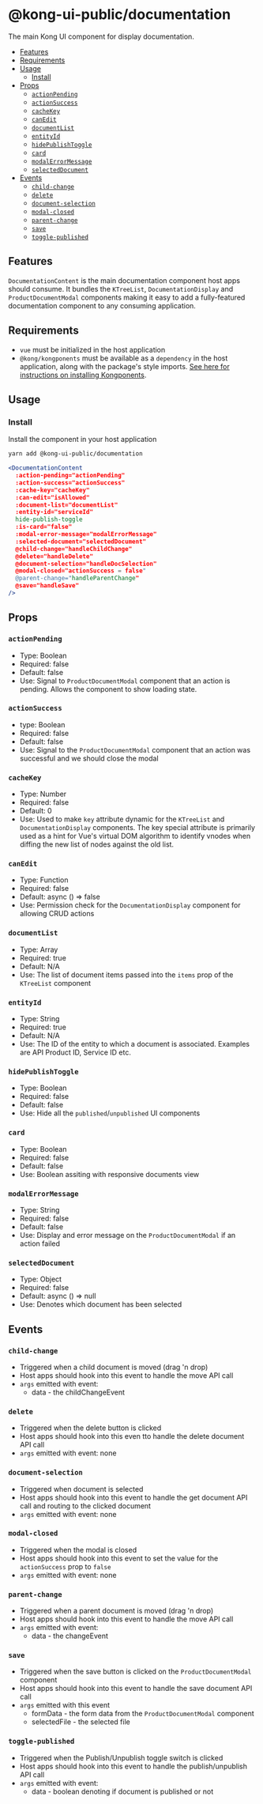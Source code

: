 # @kong-ui-public/documentation

The main Kong UI component for display documentation.

- [Features](#features)
- [Requirements](#requirements)
- [Usage](#usage)
  - [Install](#install)
- [Props](#props)
  - [`actionPending`](#actionpending)
  - [`actionSuccess`](#actionsuccess)
  - [`cacheKey`](#cachekey)
  - [`canEdit`](#canedit)
  - [`documentList`](#documentlist)
  - [`entityId`](#entityid)
  - [`hidePublishToggle`](#hidepublishtoggle)
  - [`card`](#card)
  - [`modalErrorMessage`](#modalerrormessage)
  - [`selectedDocument`](#selecteddocument)
- [Events](#events)
  - [`child-change`](#child-change)
  - [`delete`](#delete)
  - [`document-selection`](#document-selection)
  - [`modal-closed`](#modal-closed)
  - [`parent-change`](#parent-change)
  - [`save`](#save)
  - [`toggle-published`](#toggle-published)

## Features

`DocumentationContent` is the main documentation component host apps should consume. It bundles the `KTreeList`, `DocumentationDisplay` and `ProductDocumentModal` components making it easy to add a fully-featured documentation component to any consuming application.

## Requirements

- `vue` must be initialized in the host application
- `@kong/kongponents` must be available as a `dependency` in the host application, along with the package's style imports. [See here for instructions on installing Kongponents](https://kongponents.konghq.com/#globally-install-all-kongponents).

## Usage

### Install

Install the component in your host application

```sh
yarn add @kong-ui-public/documentation
```

```jsx
<DocumentationContent
  :action-pending="actionPending"
  :action-success="actionSuccess"
  :cache-key="cacheKey"
  :can-edit="isAllowed"
  :document-list="documentList"
  :entity-id="serviceId"
  hide-publish-toggle
  :is-card="false"
  :modal-error-message="modalErrorMessage"
  :selected-document="selectedDocument"
  @child-change="handleChildChange"
  @delete="handleDelete"
  @document-selection="handleDocSelection"
  @modal-closed="actionSuccess = false"
  @parent-change="handleParentChange"
  @save="handleSave"
/>
```

## Props

### `actionPending`

- Type: Boolean
- Required: false
- Default: false
- Use: Signal to `ProductDocumentModal` component that an action is pending. Allows the component to show loading state.

### `actionSuccess`

- type: Boolean
- Required: false
- Default: false
- Use: Signal to the `ProductDocumentModal` component that an action was successful and we should close the modal

### `cacheKey`

- Type: Number
- Required: false
- Default: 0
- Use: Used to make `key` attribute dynamic for the `KTreeList` and `DocumentationDisplay` components. The key special attribute is primarily used as a hint for Vue's virtual DOM algorithm to identify vnodes when diffing the new list of nodes against the old list.

### `canEdit`

- Type: Function
- Required: false
- Default: async () => false
- Use: Permission check for the `DocumentationDisplay` component for allowing CRUD actions

### `documentList`

- Type: Array
- Required: true
- Default: N/A
- Use: The list of document items passed into the `items` prop of the `KTreeList` component

### `entityId`

- Type: String
- Required: true
- Default: N/A
- Use: The ID of the entity to which a document is associated. Examples are API Product ID, Service ID etc.

### `hidePublishToggle`

- Type: Boolean
- Required: false
- Default: false
- Use: Hide all the `published`/`unpublished` UI components

### `card`

- Type: Boolean
- Required: false
- Default: false
- Use: Boolean assiting with responsive documents view

### `modalErrorMessage`

- Type: String
- Required: false
- Default: false
- Use: Display and error message on the `ProductDocumentModal` if an action failed

### `selectedDocument`

- Type: Object
- Required: false
- Default: async () => null
- Use: Denotes which document has been selected

## Events

### `child-change`

- Triggered when a child document is moved (drag 'n drop)
- Host apps should hook into this event to handle the move API call
- `args` emitted with event:
  - data - the childChangeEvent

### `delete`

- Triggered when the delete button is clicked
- Host apps should hook into this even tto handle the delete document API call
- `args` emitted with event: none

### `document-selection`

- Triggered when document is selected
- Host apps should hook into this event to handle the get document API call and routing to the clicked document
- `args` emitted with event: none

### `modal-closed`

- Triggered when the modal is closed
- Host apps should hook into this event to set the value for the `actionSuccess` prop to `false`
- `args` emitted with event: none

### `parent-change`

- Triggered when a parent document is moved (drag 'n drop)
- Host apps should hook into this event to handle the move API call
- `args` emitted with event:
  - data - the changeEvent

### `save`

- Triggered when the save button is clicked on the `ProductDocumentModal` component
- Host apps should hook into this event to handle the save document API call
- `args` emitted with this event
  - formData - the form data from the `ProductDocumentModal` component
  - selectedFile - the selected file

### `toggle-published`

- Triggered when the Publish/Unpublish toggle switch is clicked
- Host apps should hook into this event to handle the publish/unpublish API call
- `args` emitted with event:
  - data - boolean denoting if document is published or not
